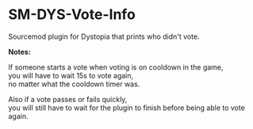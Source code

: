 # SM-DYS-Vote-Info
Sourcemod plugin for Dystopia that prints who didn't vote.

__Notes:__

If someone starts a vote when voting is on cooldown in the game,   
you will have to wait 15s to vote again,   
no matter what the cooldown timer was.  

Also if a vote passes or fails quickly,   
you will still have to wait for the plugin to finish before being able to vote again.
